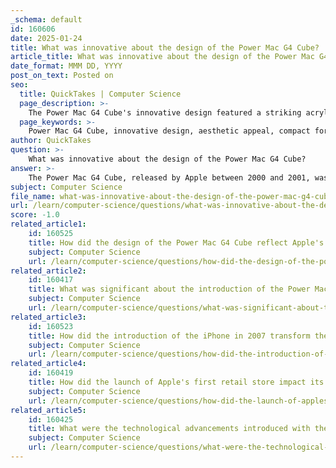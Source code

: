 ```yaml
---
_schema: default
id: 160606
date: 2025-01-24
title: What was innovative about the design of the Power Mac G4 Cube?
article_title: What was innovative about the design of the Power Mac G4 Cube?
date_format: MMM DD, YYYY
post_on_text: Posted on
seo:
  title: QuickTakes | Computer Science
  page_description: >-
    The Power Mac G4 Cube's innovative design featured a striking acrylic enclosure, compact shape, fanless operation, modular accessibility, and an integration of advanced technology, making it a significant example of Apple's design philosophy.
  page_keywords: >-
    Power Mac G4 Cube, innovative design, aesthetic appeal, compact form factor, fanless operation, modular design, thermal management, PowerPC G4, advanced graphics, cultural impact, Apple products
author: QuickTakes
question: >-
    What was innovative about the design of the Power Mac G4 Cube?
answer: >-
    The Power Mac G4 Cube, released by Apple between 2000 and 2001, was innovative in several key aspects of its design:\n\n1. **Aesthetic Appeal**: The G4 Cube was housed in a striking clear acrylic glass enclosure, measuring 7.7 inches on each side. This design not only provided a modern and sleek look but also created the illusion that the computer was floating, which was a significant departure from traditional computer designs of the time.\n\n2. **Compact Form Factor**: The Cube's cubic shape allowed it to occupy minimal desk space while still housing powerful components. This compactness was particularly appealing to users who desired a powerful machine without the bulk of a standard desktop tower.\n\n3. **Fanless Operation**: One of the standout features of the G4 Cube was its fanless design, which contributed to silent operation. This was achieved through innovative thermal management techniques that allowed the computer to dissipate heat effectively without the need for a fan, making it suitable for quiet environments.\n\n4. **Modular Design**: The G4 Cube was designed for easy setup and upgrade. Users could access the internal components relatively easily, which was a consideration for those who wanted to customize or upgrade their systems.\n\n5. **Integration of Technology**: The Cube combined the PowerPC G4 microprocessor with advanced graphics capabilities, including support for discrete Nvidia graphics cards. This integration of high-performance components in a small form factor was ahead of its time.\n\n6. **Cultural Impact**: Although it was a commercial failure, the G4 Cube influenced future Apple products, showcasing the company's commitment to merging art and technology. Its design principles can be seen in later products like the iPod and the Mac Mini.\n\nDespite its innovative design, the G4 Cube faced criticism for its high price relative to its performance and limited expandability, which ultimately contributed to its commercial struggles. Nonetheless, it remains a notable example of Apple's design philosophy during that era.
subject: Computer Science
file_name: what-was-innovative-about-the-design-of-the-power-mac-g4-cube.md
url: /learn/computer-science/questions/what-was-innovative-about-the-design-of-the-power-mac-g4-cube
score: -1.0
related_article1:
    id: 160525
    title: How did the design of the Power Mac G4 Cube reflect Apple's hardware innovation strategy?
    subject: Computer Science
    url: /learn/computer-science/questions/how-did-the-design-of-the-power-mac-g4-cube-reflect-apples-hardware-innovation-strategy
related_article2:
    id: 160417
    title: What was significant about the introduction of the Power Mac G4 Cube in the early 2000s?
    subject: Computer Science
    url: /learn/computer-science/questions/what-was-significant-about-the-introduction-of-the-power-mac-g4-cube-in-the-early-2000s
related_article3:
    id: 160523
    title: How did the introduction of the iPhone in 2007 transform the smartphone market?
    subject: Computer Science
    url: /learn/computer-science/questions/how-did-the-introduction-of-the-iphone-in-2007-transform-the-smartphone-market
related_article4:
    id: 160419
    title: How did the launch of Apple's first retail store impact its business strategy?
    subject: Computer Science
    url: /learn/computer-science/questions/how-did-the-launch-of-apples-first-retail-store-impact-its-business-strategy
related_article5:
    id: 160425
    title: What were the technological advancements introduced with the iPhone 3G?
    subject: Computer Science
    url: /learn/computer-science/questions/what-were-the-technological-advancements-introduced-with-the-iphone-3g
---
```


&nbsp;